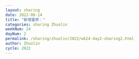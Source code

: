 ```yaml
---
layout: sharing
date: 2022-06-14
title: "新增靈修："
categories: sharing Zhuolin
weekNum: 24
dayNum: 2
permalink: /sharing/zhuolin/2022/wk24-day2-sharing2.html
author: Zhuolin
cycle: 2022
---  
```


